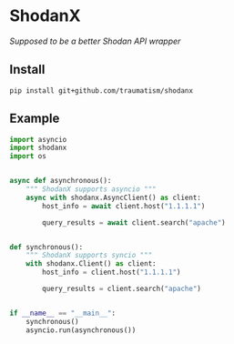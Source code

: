# ShodanX
_Supposed to be a better Shodan API wrapper_

## Install

`pip install git+github.com/traumatism/shodanx`


## Example
```py
import asyncio
import shodanx
import os


async def asynchronous():
    """ ShodanX supports asyncio """
    async with shodanx.AsyncClient() as client:
        host_info = await client.host("1.1.1.1")

        query_results = await client.search("apache")


def synchronous():
    """ ShodanX supports syncio """
    with shodanx.Client() as client:
        host_info = client.host("1.1.1.1")

        query_results = client.search("apache")


if __name__ == "__main__":
    synchronous()
    asyncio.run(asynchronous())

```